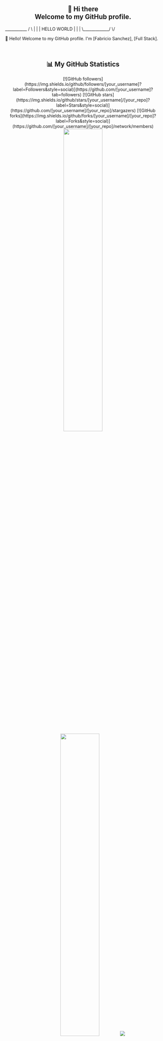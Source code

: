 <h2 align="center">👋 Hi there<br>Welcome to my GitHub profile.</h2>
   ___________
 /             \
|               |
|   HELLO WORLD |
|               |
 \_____________/
        \/
        
👋 Hello! Welcome to my GitHub profile. 
I'm [Fabricio Sanchez], [Full Stack].







<br/>

<h2 align="center">📊 My GitHub Statistics</h2>

<p align="center">
[![GitHub followers](https://img.shields.io/github/followers/[your_username]?label=Followers&style=social)](https://github.com/[your_username]?tab=followers)
[![GitHub stars](https://img.shields.io/github/stars/[your_username]/[your_repo]?label=Stars&style=social)](https://github.com/[your_username]/[your_repo]/stargazers)
[![GitHub forks](https://img.shields.io/github/forks/[your_username]/[your_repo]?label=Forks&style=social)](https://github.com/[your_username]/[your_repo]/network/members)
  <img height="50%" width="auto" src ="https://github-readme-stats.vercel.app/api?username=faadoge&show_icons=true&count_private=true&theme=tokyonight&hide_border=true&hide=issues,contribs&bg_color=00000000">
  <img height="50%" width="auto" src ="https://github-readme-stats.vercel.app/api/top-langs/?username=faadoge&layout=compact&hide_border=true&theme=tokyonight&bg_color=00000000&langs_count=6&hide=jupyter%20notebook,tex,css,php&exclude_repo=Pacman-AI">
  <img src ="https://github-readme-streak-stats.herokuapp.com?user=faadoge&theme=tokyonight&hide_border=true&background=FFFFFF00">
</p>
